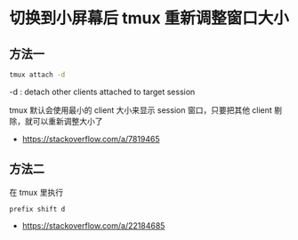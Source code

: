 # 切换到小屏幕后 tmux 重新调整窗口大小

## 方法一

```bash
tmux attach -d
```

-d : detach other clients attached to target session

tmux 默认会使用最小的 client 大小来显示 session 窗口，只要把其他 client 剔除，就可以重新调整大小了

* https://stackoverflow.com/a/7819465


## 方法二

在 tmux 里执行

```
prefix shift d
```

* https://stackoverflow.com/a/22184685
